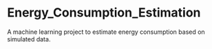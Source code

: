 # Energy_Consumption_Estimation
 A machine learning project to estimate energy consumption based on simulated data.
